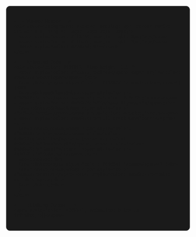 <!-- 💻 Animated Code Header -->
<div align="center">

  <!-- Code Window -->
  <div style="font-family: 'Fira Code', monospace; background: #1a1a1a; padding: 20px; border-radius: 10px; border: 1px solid #333; text-align: left; max-width: 600px;">
    
    <!-- Window Header -->
    <div style="background: #2d2d2d; padding: 8px; border-radius: 5px 5px 0 0; margin: -20px -20px 20px -20px;">
      <span style="color: #ff5f56; margin-right: 5px;">●</span>
      <span style="color: #ffbd2e; margin-right: 5px;">●</span>
      <span style="color: #27ca3f;">●</span>
    </div>

    <!-- Animated Code -->
    <div style="color: #f8f8f2; line-height: 1.5;">
      <span style="color: #f92672;">class</span> <span style="color: #a6e22e;">Developer</span> {<br>
      &nbsp;&nbsp;<span style="color: #f92672;">constructor</span>() {<br>
      &nbsp;&nbsp;&nbsp;&nbsp;<span style="color: #f92672;">this</span>.<span style="color: #a6e22e;">name</span> = <span style="color: #e6db74;">"Madhawa Diyanath"</span>;<br>
      &nbsp;&nbsp;&nbsp;&nbsp;<span style="color: #f92672;">this</span>.<span style="color: #a6e22e;">role</span> = <span style="color: #e6db74;">"Full Stack Developer"</span>;<br>
      &nbsp;&nbsp;&nbsp;&nbsp;<span style="color: #f92672;">this</span>.<span style="color: #a6e22e;">skills</span> = [<span style="color: #e6db74;">"JavaScript"</span>, <span style="color: #e6db74;">"React"</span>, <span style="color: #e6db74;">"Node.js"</span>];<br>
      &nbsp;&nbsp;}<br>
      &nbsp;&nbsp;<span style="color: #66d9ef;">code</span>() {<br>
      &nbsp;&nbsp;&nbsp;&nbsp;<span style="color: #f92672;">return</span> <span style="color: #e6db74;">"Hello World!"</span>;<br>
      &nbsp;&nbsp;}<br>
      }
    </div>

    <!-- Blinking Cursor -->
    <span style="color: #00FF41; animation: blink 1s infinite;">▊</span>

  </div>

</div>

<style>
  @keyframes blink {
    0%, 50% { opacity: 1; }
    51%, 100% { opacity: 0; }
  }
</style>
